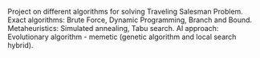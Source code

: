 Project on different algorithms for solving Traveling Salesman Problem. Exact algorithms: Brute Force, Dynamic Programming, Branch and Bound.
Metaheuristics: Simulated annealing, Tabu search. AI approach: Evolutionary algorithm - memetic (genetic algorithm and local search hybrid).